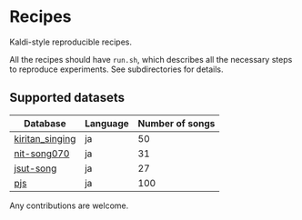 # Recipes

Kaldi-style reproducible recipes.

All the recipes should have `run.sh`, which describes all the necessary steps to reproduce experiments. See subdirectories for details.

## Supported datasets

| Database                                                                             | Language | Number of songs |
|--------------------------------------------------------------------------------------|----------|-----------------|
| [kiritan_singing](https://zunko.jp/kiridev/login.php)                                | ja       | 50              |
| [nit-song070](http://hts.sp.nitech.ac.jp/?Download)                                  | ja       | 31              |
| [jsut-song](https://sites.google.com/site/shinnosuketakamichi/publication/jsut-song) | ja       | 27              |
| [pjs](https://sites.google.com/site/shinnosuketakamichi/research-topics/pjs_corpus)  | ja       | 100             |           |


Any contributions are welcome.